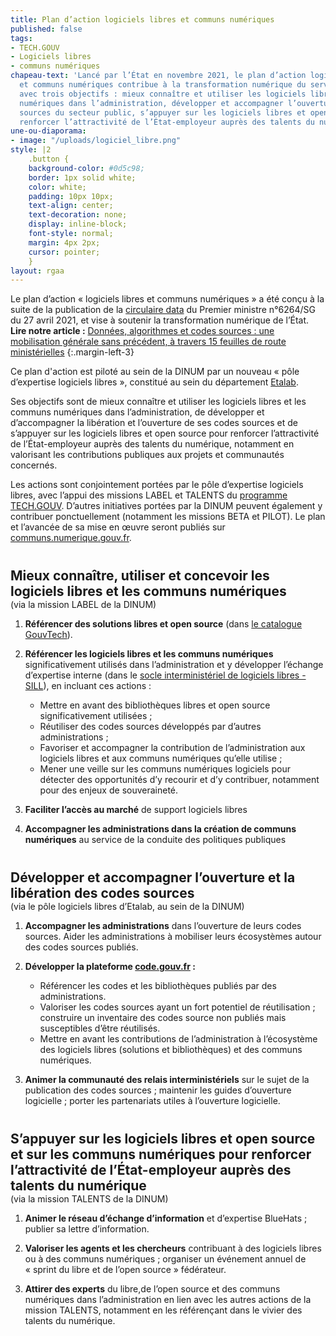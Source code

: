 ```yaml
---
title: Plan d’action logiciels libres et communs numériques
published: false
tags:
- TECH.GOUV
- Logiciels libres
- communs numériques
chapeau-text: 'Lancé par l’État en novembre 2021, le plan d’action logiciels libres
  et communs numériques contribue à la transformation numérique du service public
  avec trois objectifs : mieux connaître et utiliser les logiciels libres et les communs
  numériques dans l’administration, développer et accompagner l’ouverture des codes
  sources du secteur public, s’appuyer sur les logiciels libres et open source pour
  renforcer l’attractivité de l’État-employeur auprès des talents du numérique.'
une-ou-diaporama:
- image: "/uploads/logiciel_libre.png"
style: |2
    .button {
    background-color: #0d5c98;
    border: 1px solid white;
    color: white;
    padding: 10px 10px;
    text-align: center;
    text-decoration: none;
    display: inline-block;
    font-style: normal;
    margin: 4px 2px;
    cursor: pointer;
    }
layout: rgaa
---
```


Le plan d’action « logiciels libres et communs numériques » a été conçu à la suite de la publication de la [circulaire data](https://www.legifrance.gouv.fr/circulaire/id/45162 "circulaire data - Lien externe") du Premier ministre n°6264/SG du 27 avril 2021, et vise à soutenir la transformation numérique de l’État.
**Lire notre article :** [Données, algorithmes et codes sources : une mobilisation générale sans précédent, à travers 15 feuilles de route ministérielles](/actualites/donnees-algorithmes-codes-sources-mobilisation-generale-sans-precedent-15-feuilles-de-route-ministerielles/)
{:.margin-left-3}

Ce plan d'action est piloté au sein de la DINUM par un nouveau « pôle d’expertise logiciels libres », constitué au sein du département [Etalab](https://www.etalab.gouv.fr/ "Etalab - Lien externe").

Ses objectifs sont de mieux connaître et utiliser les logiciels libres et les communs numériques dans l’administration, de développer et d’accompagner la libération et l’ouverture de ses codes sources et de s’appuyer sur les logiciels libres et open source pour renforcer l’attractivité de l’État-employeur auprès des talents du numérique, notamment en valorisant les contributions publiques aux projets et communautés concernés.

Les actions sont conjointement portées par le pôle d’expertise logiciels libres, avec l’appui des missions LABEL et TALENTS du [programme TECH.GOUV](/publications/tech-gouv-strategie-et-feuille-de-route-2019-2021/). D’autres initiatives portées par la DINUM peuvent également y contribuer ponctuellement (notamment les missions BETA et PILOT). Le plan et l’avancée de sa mise en œuvre seront publiés sur [communs.numerique.gouv.fr](https://communs.numerique.gouv.fr "communs.numerique.gouv.fr - Lien externe").

<h2 class="h3" style="margin-bottom: 0px; margin-top: 40px;">Mieux connaître, utiliser et concevoir les logiciels libres et les communs numériques</h2>
<p style="margin-top: 0px;">(via la mission LABEL de la DINUM)</p>
<ol>
  <li>
    <p><b>Référencer des solutions libres et open source</b> (dans <a href="https://catalogue.numerique.gouv.fr" title="catalogue.numerique.gouv.fr - Lien externe">le catalogue GouvTech</a>).</p>
  </li>
  <li>
    <p><b>Référencer les logiciels libres et les communs numériques</b> significativement utilisés dans l’administration et y développer l’échange d’expertise interne (dans le <a href="https://sill.etalab.gouv.fr">socle interministériel de logiciels libres - SILL</a>), en incluant ces actions&nbsp;:</p>
  </li>
<ul>
  <li>Mettre en avant des bibliothèques libres et open source significativement utilisées&nbsp;;</li>
  <li>Réutiliser des codes sources développés par d’autres administrations&nbsp;;</li>
  <li>Favoriser et accompagner la contribution de l’administration aux logiciels libres et aux communs numériques qu’elle utilise&nbsp;;</li>
  <li>Mener une veille sur les communs numériques logiciels pour détecter des opportunités d’y recourir et d’y contribuer, notamment pour des enjeux de souveraineté.</li>
</ul>
</ol>
<ol start="3">  <li><b>Faciliter l’accès au marché</b> de support logiciels libres</li>
</ol>
<ol start="4">  <li><b>Accompagner les administrations dans la création de communs numériques</b> au service de la conduite des politiques publiques</li>
</ol>
<h2 class="h3" style="margin-bottom: 0px; margin-top: 40px;">Développer et accompagner l’ouverture et la libération des codes sources</h2>
<p style="margin-top: 0px;">(via le pôle logiciels libres d’Etalab, au sein de la DINUM)</p>
<ol>
  <li>
    <p><b>Accompagner les administrations</b> dans l’ouverture de leurs codes sources. Aider les administrations à mobiliser leurs écosystèmes autour des codes sources publiés.</p>
  </li>
  <li>
    <p><b>Développer la plateforme <a href="https://code.gouv.fr" title="code.gouv.fr - Lien externe">code.gouv.fr</a>&nbsp;:</b></p>
  </li>
<ul>
  <li>Référencer les codes et les bibliothèques publiés par des administrations.</li>
  <li>Valoriser les codes sources ayant un fort potentiel de réutilisation&nbsp;; construire un inventaire des codes source non publiés mais susceptibles d’être réutilisés.</li>
  <li>Mettre en avant les contributions de l’administration à l’écosystème des logiciels libres (solutions et bibliothèques) et des communs numériques.</li>
</ul></ol>
<ol start="3">
  <li><b>Animer la communauté des relais interministériels</b> sur le sujet de la publication des codes sources&nbsp;; maintenir les guides d’ouverture logicielle&nbsp;; porter les partenariats utiles à l’ouverture logicielle.</li>
</ol>
<h2 class="h3" style="margin-bottom: 0px; margin-top: 40px;">S’appuyer sur les logiciels libres et open source et sur les communs numériques pour renforcer l’attractivité de l’État-employeur auprès des talents du numérique</h2>
<p style="margin-top: 0px;">(via la mission TALENTS de la DINUM)</p>
<ol>
  <li>
    <p><b>Animer le réseau d’échange d’information</b> et d’expertise BlueHats&nbsp;; publier sa lettre d’information.</p>
  </li>
  <li>
    <p><b>Valoriser les agents et les chercheurs</b> contribuant à des logiciels libres ou à des communs numériques&nbsp;; organiser un événement annuel de «&nbsp;sprint du libre et de l’open source&nbsp;» fédérateur.</p>
  </li>
  <li>
    <p><b>Attirer des experts</b> du libre,de l’open source et des communs numériques dans l’administration en lien avec les autres actions de la mission TALENTS, notamment en les référençant dans le vivier des talents du numérique.</p>
